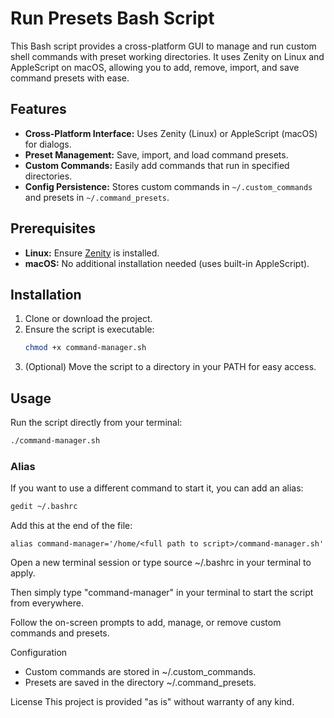 # Run Presets Bash Script

This Bash script provides a cross-platform GUI to manage and run custom shell commands with preset working directories. It uses Zenity on Linux and AppleScript on macOS, allowing you to add, remove, import, and save command presets with ease.

## Features

- **Cross-Platform Interface:** Uses Zenity (Linux) or AppleScript (macOS) for dialogs.
- **Preset Management:** Save, import, and load command presets.
- **Custom Commands:** Easily add commands that run in specified directories.
- **Config Persistence:** Stores custom commands in `~/.custom_commands` and presets in `~/.command_presets`.

## Prerequisites

- **Linux:** Ensure [Zenity](https://help.gnome.org/users/zenity/stable/) is installed.
- **macOS:** No additional installation needed (uses built-in AppleScript).

## Installation

1. Clone or download the project.
2. Ensure the script is executable:
   ```bash
   chmod +x command-manager.sh
   ```
3. (Optional) Move the script to a directory in your PATH for easy access.
## Usage
Run the script directly from your terminal:
   ```bash
   ./command-manager.sh
   ```
### Alias
If you want to use a different command to start it, you can add an alias:
   ```bash
   gedit ~/.bashrc
   ```
Add this at the end of the file:
```
alias command-manager='/home/<full path to script>/command-manager.sh'
```
Open a new terminal session or type source ~/.bashrc in your terminal to apply.

Then simply type "command-manager" in your terminal to start the script from everywhere.

Follow the on-screen prompts to add, manage, or remove custom commands and presets.

Configuration
* Custom commands are stored in ~/.custom_commands.
* Presets are saved in the directory ~/.command_presets.

License
This project is provided "as is" without warranty of any kind.

